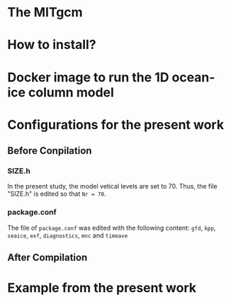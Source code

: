 <h1> The MITgcm</h1>
<h1>How to install?</h1>
<h1>Docker image to run the 1D ocean-ice column model</h1>
<h1>Configurations for the present work</h1>
<h2>Before Conpilation</h2>

### SIZE.h

In the present study, the model vetical levels are set to 70. Thus, the file "SIZE.h" is edited so that `Nr = 70`.

### package.conf

The file of `package.conf` was edited with the following content: `gfd`, `kpp`, `seaice`, `exf`, `diagnostics`, `mnc` and `timeave`

<h2>After Compilation</h2>
<h1>Example from the present work</h1>
